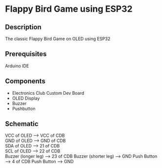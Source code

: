 # Flappy Bird Game using ESP32
## Description
The classic Flappy Bird Game on OLED using ESP32
## Prerequisites
Arduino IDE 
## Components
* Electronics Club Custom Dev Board
* OLED Display
* Buzzer
* Pushbutton
## Schematic
VCC of OLED --> VCC of CDB      
GND of OLED --> GND of CDB      
SDA of OLED --> 21 of CDB       
SCL of OLED --> 22 of CDB      
Buzzer (longer leg) --> 23 of CDB
Buzzer (shorter leg) --> GND
Push Button  --> 4 of CDB 
Push Button --> GND

